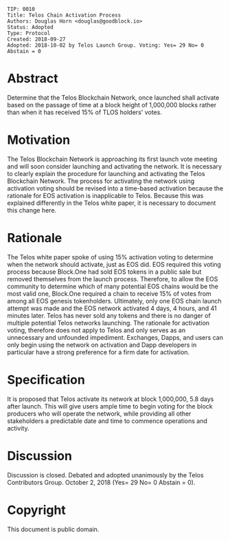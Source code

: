     TIP: 0010
    Title: Telos Chain Activation Process
    Authors: Douglas Horn <douglas@goodblock.io>
    Status: Adopted
    Type: Protocol
    Created: 2018-09-27
    Adopted: 2018-10-02 by Telos Launch Group. Voting: Yes= 29 No= 0 Abstain = 0

# Abstract

Determine that the Telos Blockchain Network, once launched shall activate based on the passage of time at a block height of 1,000,000 blocks rather than when it has received 15% of TLOS holders' votes.

# Motivation
The Telos Blockchain Network is approaching its first launch vote meeting and will soon consider launching and activating the network. It is necessary to clearly explain the procedure for launching and activating the Telos Blockchain Network. The process for activating the network using activation voting should be revised into a time-based activation because the rationale for EOS activation is inapplicable to Telos. Because this was explained differently in the Telos white paper, it is necessary to document this change here.

# Rationale 

The Telos white paper spoke of using 15% activation voting to determine when the network should activate, just as EOS did. EOS required this voting process because Block.One had sold EOS tokens in a public sale but removed themselves from the launch process. Therefore, to allow the EOS community to determine which of many potential EOS chains would be the most valid one, Block.One required a chain to receive 15% of votes from among all EOS genesis tokenholders. Ultimately, only one EOS chain launch attempt was made and the EOS network activated 4 days, 4 hours, and 41 minutes later. Telos has never sold any tokens and there is no danger of multiple potential Telos networks launching. The rationale for activation voting, therefore does not apply to Telos and only serves as an unnecessary and unfounded impediment. Exchanges, Dapps, and users can only begin using the network on activation and Dapp developers in particular have a strong preference for a firm date for activation.

# Specification 

It is proposed that Telos activate its network at block 1,000,000, 5.8 days after launch. This will give users ample time to begin voting for the block producers who will operate the network, while providing all other stakeholders a predictable date and time to commence operations and activity.

# Discussion

Discussion is closed. Debated and adopted unanimously by the Telos Contributors Group. October 2, 2018 (Yes= 29 No= 0 Abstain = 0).

# Copyright

This document is public domain.
